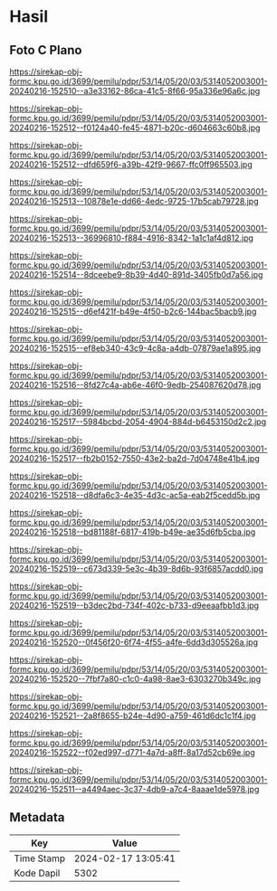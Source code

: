 # Hasil

## Foto C Plano

https://sirekap-obj-formc.kpu.go.id/3699/pemilu/pdpr/53/14/05/20/03/5314052003001-20240216-152510--a3e33162-86ca-41c5-8f66-95a336e96a6c.jpg

https://sirekap-obj-formc.kpu.go.id/3699/pemilu/pdpr/53/14/05/20/03/5314052003001-20240216-152512--f0124a40-fe45-4871-b20c-d604663c60b8.jpg

https://sirekap-obj-formc.kpu.go.id/3699/pemilu/pdpr/53/14/05/20/03/5314052003001-20240216-152512--dfd659f6-a39b-42f9-9667-ffc0ff965503.jpg

https://sirekap-obj-formc.kpu.go.id/3699/pemilu/pdpr/53/14/05/20/03/5314052003001-20240216-152513--10878e1e-dd66-4edc-9725-17b5cab79728.jpg

https://sirekap-obj-formc.kpu.go.id/3699/pemilu/pdpr/53/14/05/20/03/5314052003001-20240216-152513--36996810-f884-4916-8342-1a1c1af4d812.jpg

https://sirekap-obj-formc.kpu.go.id/3699/pemilu/pdpr/53/14/05/20/03/5314052003001-20240216-152514--8dceebe9-8b39-4d40-891d-3405fb0d7a56.jpg

https://sirekap-obj-formc.kpu.go.id/3699/pemilu/pdpr/53/14/05/20/03/5314052003001-20240216-152515--d6ef421f-b49e-4f50-b2c6-144bac5bacb9.jpg

https://sirekap-obj-formc.kpu.go.id/3699/pemilu/pdpr/53/14/05/20/03/5314052003001-20240216-152515--ef8eb340-43c9-4c8a-a4db-07879ae1a895.jpg

https://sirekap-obj-formc.kpu.go.id/3699/pemilu/pdpr/53/14/05/20/03/5314052003001-20240216-152516--8fd27c4a-ab6e-46f0-9edb-254087620d78.jpg

https://sirekap-obj-formc.kpu.go.id/3699/pemilu/pdpr/53/14/05/20/03/5314052003001-20240216-152517--5984bcbd-2054-4904-884d-b6453150d2c2.jpg

https://sirekap-obj-formc.kpu.go.id/3699/pemilu/pdpr/53/14/05/20/03/5314052003001-20240216-152517--fb2b0152-7550-43e2-ba2d-7d04748e41b4.jpg

https://sirekap-obj-formc.kpu.go.id/3699/pemilu/pdpr/53/14/05/20/03/5314052003001-20240216-152518--d8dfa6c3-4e35-4d3c-ac5a-eab2f5cedd5b.jpg

https://sirekap-obj-formc.kpu.go.id/3699/pemilu/pdpr/53/14/05/20/03/5314052003001-20240216-152518--bd81188f-6817-419b-b49e-ae35d6fb5cba.jpg

https://sirekap-obj-formc.kpu.go.id/3699/pemilu/pdpr/53/14/05/20/03/5314052003001-20240216-152519--c673d339-5e3c-4b39-8d6b-93f6857acdd0.jpg

https://sirekap-obj-formc.kpu.go.id/3699/pemilu/pdpr/53/14/05/20/03/5314052003001-20240216-152519--b3dec2bd-734f-402c-b733-d9eeaafbb1d3.jpg

https://sirekap-obj-formc.kpu.go.id/3699/pemilu/pdpr/53/14/05/20/03/5314052003001-20240216-152520--0f456f20-6f74-4f55-a4fe-6dd3d305526a.jpg

https://sirekap-obj-formc.kpu.go.id/3699/pemilu/pdpr/53/14/05/20/03/5314052003001-20240216-152520--7fbf7a80-c1c0-4a98-8ae3-6303270b349c.jpg

https://sirekap-obj-formc.kpu.go.id/3699/pemilu/pdpr/53/14/05/20/03/5314052003001-20240216-152521--2a8f8655-b24e-4d90-a759-461d6dc1c1f4.jpg

https://sirekap-obj-formc.kpu.go.id/3699/pemilu/pdpr/53/14/05/20/03/5314052003001-20240216-152522--f02ed997-d771-4a7d-a8ff-8a17d52cb69e.jpg

https://sirekap-obj-formc.kpu.go.id/3699/pemilu/pdpr/53/14/05/20/03/5314052003001-20240216-152511--a4494aec-3c37-4db9-a7c4-8aaae1de5978.jpg


## Metadata

| Key        | Value               |
| ---------- | ------------------- |
| Time Stamp | 2024-02-17 13:05:41 |
| Kode Dapil | 5302                |



